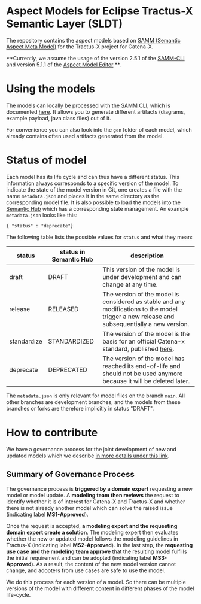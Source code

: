 # Aspect Models for Eclipse Tractus-X Semantic Layer (SLDT)
The repository contains the aspect models based on [SAMM (Semantic Aspect Meta Model)](https://eclipse-esmf.github.io/samm-specification/2.0.0/index.html) for the Tractus-X project for Catena-X.

**Currently, we assume the usage of the version 2.5.1 of the [SAMM-CLI](https://eclipse-esmf.github.io/esmf-developer-guide/2.5.1/tooling-guide/samm-cli.html) and version 5.1.1 of the [Aspect Model Editor](https://eclipse-esmf.github.io/ame-guide/5.1.1/introduction.html) **.

# Using the models
The models can locally be processed with the [SAMM CLI](https://eclipse-esmf.github.io/esmf-developer-guide/2.5.1/tooling-guide/samm-cli.html), which is documented [here](https://eclipse-esmf.github.io/esmf-developer-guide/2.5.1/tooling-guide/samm-cli.html).
It allows you to generate different artifacts (diagrams, example payload, java class files) out of it.

For convenience you can also look into the `gen` folder of each model, which already contains often used  artifacts generated from the model.

# Status of model
Each model has its life cycle and can thus have a different status. This information always corresponds to a specific version of the model. To indicate the state of the model version in Git, one creates a file with the name `metadata.json` and places it in the same directory as the corresponding model file. It is also possible to load the models into the [Semantic Hub](https://github.com/eclipse-tractusx/sldt-semantic-hub) which has a corresponding state management. An example `metadata.json` looks like this:

```
{ "status" : "deprecate"} 
```

The following table lists the possible values for `status` and what they mean:

status | status in Semantic Hub | description
----| ---- | ---- |
draft | DRAFT | This version of the model is under development and can change at any time.
release | RELEASED | The version of the model is considered as stable and any modifications to the model trigger a new release and subsequentially a new version.
standardize | STANDARDIZED | The version of the model is the basis for an official Catena-x standard, published [here](https://catena-x.net/de/standard-library).
deprecate | DEPRECATED | The version of the model has reached its end-of-life and should not be used anymore because it will be deleted later.

The `metadata.json` is only relevant for model files on the branch `main`. All other branches are development branches, and the models from these branches or forks are therefore implicitly in status "DRAFT".

# How to contribute
We have a governance process for the joint development of new and updated models which we describe [in more details under this link](CONTRIBUTING.md).

## Summary of Governance Process
The governance process is **triggered by a domain expert** requesting a new model or model update. A **modeling team then reviews** the request to identify whether it is of interest for Catena-X and Tractus-X and whether there is not already another model which can solve the raised issue (indicating label **MS1-Approved**).

Once the request is accepted, **a modeling expert and the requesting domain expert create a solution**. The modeling expert then evaluates whether the new or updated model follows the modeling guidelines in Tractus-X (indicating label **MS2-Approved**). In the last step, the **requesting use case and the modeling team approve** that the resulting model fulfills the initial requirement and can be adopted (indicating label **MS3-Approved**). As a result, the content of the new model version cannot change, and adopters from use cases are safe to use the model.

We do this process for each version of a model. So there can be multiple versions of the model with different content in different phases of the model life-cycle.
